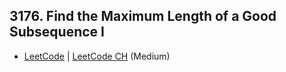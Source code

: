## 3176. Find the Maximum Length of a Good Subsequence I

-  [LeetCode](https://leetcode.com/problems/find-the-maximum-length-of-a-good-subsequence-i/) | [LeetCode CH](https://leetcode.cn/problems/find-the-maximum-length-of-a-good-subsequence-i/) (Medium)

